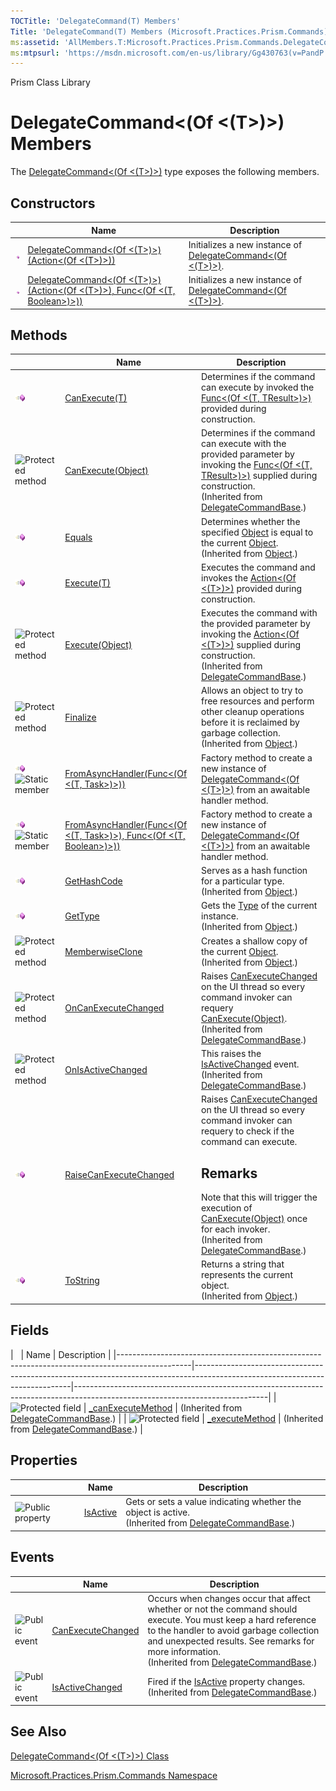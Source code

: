```yaml
---
TOCTitle: 'DelegateCommand(T) Members'
Title: 'DelegateCommand(T) Members (Microsoft.Practices.Prism.Commands)'
ms:assetid: 'AllMembers.T:Microsoft.Practices.Prism.Commands.DelegateCommand\`1'
ms:mtpsurl: 'https://msdn.microsoft.com/en-us/library/Gg430763(v=PandP.50)'
---
```


Prism Class Library

DelegateCommand&lt;(Of &lt;(T&gt;)&gt;) Members
===============================================

The [DelegateCommand&lt;(Of &lt;(T&gt;)&gt;)](https://msdn.microsoft.com/library/microsoft.practices.prism.commands.delegatecommand%601) type exposes the following members.

Constructors
------------

<span id="constructorTableToggle"></span>
<table>

<thead>
<tr class="header">
<th> </th>
<th>Name</th>
<th>Description</th>
</tr>
</thead>
<tbody>
<tr class="odd">
<td><img src="images/public-method.gif" title="Public method" /></td>
<td><a href="https://msdn.microsoft.com/library/microsoft.practices.prism.commands.delegatecommand%601.">DelegateCommand&lt;(Of &lt;(T&gt;)&gt;)(Action&lt;(Of &lt;(T&gt;)&gt;))</a></td>
<td><div class="summary">
Initializes a new instance of <a href="https://msdn.microsoft.com/library/microsoft.practices.prism.commands.delegatecommand%601">DelegateCommand&lt;(Of &lt;(T&gt;)&gt;)</a>.
</div></td>
</tr>
<tr class="even">
<td><img src="images/public-method.gif" title="Public method" /></td>
<td><a href="https://msdn.microsoft.com/library/microsoft.practices.prism.commands.delegatecommand%601.">DelegateCommand&lt;(Of &lt;(T&gt;)&gt;)(Action&lt;(Of &lt;(T&gt;)&gt;), Func&lt;(Of &lt;(T, Boolean&gt;)&gt;))</a></td>
<td><div class="summary">
Initializes a new instance of <a href="https://msdn.microsoft.com/library/microsoft.practices.prism.commands.delegatecommand%601">DelegateCommand&lt;(Of &lt;(T&gt;)&gt;)</a>.
</div></td>
</tr>
</tbody>
</table>

Methods
-------

<span id="methodTableToggle"></span>
<table>

<thead>
<tr class="header">
<th> </th>
<th>Name</th>
<th>Description</th>
</tr>
</thead>
<tbody>
<tr class="odd">
<td><img src="images/public-method.gif" title="Public method" /></td>
<td><a href="https://msdn.microsoft.com/library/microsoft.practices.prism.commands.delegatecommand%601.canexecute(%600)">CanExecute(T)</a></td>
<td><div class="summary">
Determines if the command can execute by invoked the <a href="http://msdn.microsoft.com/en-us/library/bb549151">Func&lt;(Of &lt;(T, TResult&gt;)&gt;)</a> provided during construction.
</div></td>
</tr>
<tr class="even">
<td><img src="https://msdn.microsoft.com/en-us/Gg430763.protmethod(en-us,PandP.50).gif" title="Protected method" /></td>
<td><a href="https://msdn.microsoft.com/library/microsoft.practices.prism.commands.delegatecommandbase.canexecute(system.object)">CanExecute(Object)</a></td>
<td><div class="summary">
Determines if the command can execute with the provided parameter by invoking the <a href="http://msdn.microsoft.com/en-us/library/bb549151">Func&lt;(Of &lt;(T, TResult&gt;)&gt;)</a> supplied during construction.
</div>
(Inherited from <a href="https://msdn.microsoft.com/library/microsoft.practices.prism.commands.delegatecommandbase">DelegateCommandBase</a>.)</td>
</tr>
<tr class="odd">
<td><img src="images/public-method.gif" title="Public method" /></td>
<td><a href="http://msdn.microsoft.com/en-us/library/bsc2ak47">Equals</a></td>
<td><div class="summary">
Determines whether the specified <a href="http://msdn.microsoft.com/en-us/library/e5kfa45b">Object</a> is equal to the current <a href="http://msdn.microsoft.com/en-us/library/e5kfa45b">Object</a>.
</div>
(Inherited from <a href="http://msdn.microsoft.com/en-us/library/e5kfa45b">Object</a>.)</td>
</tr>
<tr class="even">
<td><img src="images/public-method.gif" title="Public method" /></td>
<td><a href="https://msdn.microsoft.com/library/microsoft.practices.prism.commands.delegatecommand%601.execute(%600)">Execute(T)</a></td>
<td><div class="summary">
Executes the command and invokes the <a href="http://msdn.microsoft.com/en-us/library/018hxwa8">Action&lt;(Of &lt;(T&gt;)&gt;)</a> provided during construction.
</div></td>
</tr>
<tr class="odd">
<td><img src="https://msdn.microsoft.com/en-us/Gg430763.protmethod(en-us,PandP.50).gif" title="Protected method" /></td>
<td><a href="https://msdn.microsoft.com/library/microsoft.practices.prism.commands.delegatecommandbase.execute(system.object)">Execute(Object)</a></td>
<td><div class="summary">
Executes the command with the provided parameter by invoking the <a href="http://msdn.microsoft.com/en-us/library/018hxwa8">Action&lt;(Of &lt;(T&gt;)&gt;)</a> supplied during construction.
</div>
(Inherited from <a href="https://msdn.microsoft.com/library/microsoft.practices.prism.commands.delegatecommandbase">DelegateCommandBase</a>.)</td>
</tr>
<tr class="even">
<td><img src="https://msdn.microsoft.com/en-us/Gg430763.protmethod(en-us,PandP.50).gif" title="Protected method" /></td>
<td><a href="http://msdn.microsoft.com/en-us/library/4k87zsw7">Finalize</a></td>
<td><div class="summary">
Allows an object to try to free resources and perform other cleanup operations before it is reclaimed by garbage collection.
</div>
(Inherited from <a href="http://msdn.microsoft.com/en-us/library/e5kfa45b">Object</a>.)</td>
</tr>
<tr class="odd">
<td><img src="images/public-method.gif" title="Public method" /><img src="https://msdn.microsoft.com/en-us/Gg430763.static(en-us,PandP.50).gif" title="Static member" /></td>
<td><a href="https://msdn.microsoft.com/library/microsoft.practices.prism.commands.delegatecommand%601.fromasynchandler(system.func%7b%600%2csystem.threading.tasks.task%7d)">FromAsyncHandler(Func&lt;(Of &lt;(T, Task&gt;)&gt;))</a></td>
<td><div class="summary">
Factory method to create a new instance of <a href="https://msdn.microsoft.com/library/microsoft.practices.prism.commands.delegatecommand%601">DelegateCommand&lt;(Of &lt;(T&gt;)&gt;)</a> from an awaitable handler method.
</div></td>
</tr>
<tr class="even">
<td><img src="images/public-method.gif" title="Public method" /><img src="https://msdn.microsoft.com/en-us/Gg430763.static(en-us,PandP.50).gif" title="Static member" /></td>
<td><a href="https://msdn.microsoft.com/library/microsoft.practices.prism.commands.delegatecommand%601.fromasynchandler(system.func%7b%600%2csystem.threading.tasks.task%7d%2csystem.func%7b%600%2csystem.boolean%7d)">FromAsyncHandler(Func&lt;(Of &lt;(T, Task&gt;)&gt;), Func&lt;(Of &lt;(T, Boolean&gt;)&gt;))</a></td>
<td><div class="summary">
Factory method to create a new instance of <a href="https://msdn.microsoft.com/library/microsoft.practices.prism.commands.delegatecommand%601">DelegateCommand&lt;(Of &lt;(T&gt;)&gt;)</a> from an awaitable handler method.
</div></td>
</tr>
<tr class="odd">
<td><img src="images/public-method.gif" title="Public method" /></td>
<td><a href="http://msdn.microsoft.com/en-us/library/zdee4b3y">GetHashCode</a></td>
<td><div class="summary">
Serves as a hash function for a particular type.
</div>
(Inherited from <a href="http://msdn.microsoft.com/en-us/library/e5kfa45b">Object</a>.)</td>
</tr>
<tr class="even">
<td><img src="images/public-method.gif" title="Public method" /></td>
<td><a href="http://msdn.microsoft.com/en-us/library/dfwy45w9">GetType</a></td>
<td><div class="summary">
Gets the <a href="http://msdn.microsoft.com/en-us/library/42892f65">Type</a> of the current instance.
</div>
(Inherited from <a href="http://msdn.microsoft.com/en-us/library/e5kfa45b">Object</a>.)</td>
</tr>
<tr class="odd">
<td><img src="https://msdn.microsoft.com/en-us/Gg430763.protmethod(en-us,PandP.50).gif" title="Protected method" /></td>
<td><a href="http://msdn.microsoft.com/en-us/library/57ctke0a">MemberwiseClone</a></td>
<td><div class="summary">
Creates a shallow copy of the current <a href="http://msdn.microsoft.com/en-us/library/e5kfa45b">Object</a>.
</div>
(Inherited from <a href="http://msdn.microsoft.com/en-us/library/e5kfa45b">Object</a>.)</td>
</tr>
<tr class="even">
<td><img src="https://msdn.microsoft.com/en-us/Gg430763.protmethod(en-us,PandP.50).gif" title="Protected method" /></td>
<td><a href="https://msdn.microsoft.com/library/microsoft.practices.prism.commands.delegatecommandbase.oncanexecutechanged">OnCanExecuteChanged</a></td>
<td><div class="summary">
Raises <a href="http://msdn.microsoft.com/en-us/library/ms523106">CanExecuteChanged</a> on the UI thread so every command invoker can requery <a href="http://msdn.microsoft.com/en-us/library/ms604093">CanExecute(Object)</a>.
</div>
(Inherited from <a href="https://msdn.microsoft.com/library/microsoft.practices.prism.commands.delegatecommandbase">DelegateCommandBase</a>.)</td>
</tr>
<tr class="odd">
<td><img src="https://msdn.microsoft.com/en-us/Gg430763.protmethod(en-us,PandP.50).gif" title="Protected method" /></td>
<td><a href="https://msdn.microsoft.com/library/microsoft.practices.prism.commands.delegatecommandbase.onisactivechanged">OnIsActiveChanged</a></td>
<td><div class="summary">
This raises the <a href="https://msdn.microsoft.com/library/microsoft.practices.prism.commands.delegatecommandbase.isactivechanged">IsActiveChanged</a> event.
</div>
(Inherited from <a href="https://msdn.microsoft.com/library/microsoft.practices.prism.commands.delegatecommandbase">DelegateCommandBase</a>.)</td>
</tr>
<tr class="even">
<td><img src="images/public-method.gif" title="Public method" /></td>
<td><a href="https://msdn.microsoft.com/library/microsoft.practices.prism.commands.delegatecommandbase.raisecanexecutechanged">RaiseCanExecuteChanged</a></td>
<td><div class="summary">
Raises <a href="https://msdn.microsoft.com/library/microsoft.practices.prism.commands.delegatecommandbase.canexecutechanged">CanExecuteChanged</a> on the UI thread so every command invoker can requery to check if the command can execute.
<div>
<h2 id="remarks">Remarks</h2>
Note that this will trigger the execution of <a href="https://msdn.microsoft.com/library/microsoft.practices.prism.commands.delegatecommandbase.canexecute(system.object)">CanExecute(Object)</a> once for each invoker.
</div>
</div>
(Inherited from <a href="https://msdn.microsoft.com/library/microsoft.practices.prism.commands.delegatecommandbase">DelegateCommandBase</a>.)</td>
</tr>
<tr class="odd">
<td><img src="images/public-method.gif" title="Public method" /></td>
<td><a href="http://msdn.microsoft.com/en-us/library/7bxwbwt2">ToString</a></td>
<td><div class="summary">
Returns a string that represents the current object.
</div>
(Inherited from <a href="http://msdn.microsoft.com/en-us/library/e5kfa45b">Object</a>.)</td>
</tr>
</tbody>
</table>

Fields
------

<span id="fieldTableToggle"></span>
|                                                                                                | Name                                                                                                                        | Description                                                                                                                  |
|------------------------------------------------------------------------------------------------|-----------------------------------------------------------------------------------------------------------------------------|------------------------------------------------------------------------------------------------------------------------------|
| ![](https://msdn.microsoft.com/en-us/Gg430763.protfield(en-us,PandP.50).gif "Protected field") | [\_canExecuteMethod](https://msdn.microsoft.com/library/microsoft.practices.prism.commands.delegatecommandbase._canexecutemethod) | (Inherited from [DelegateCommandBase](https://msdn.microsoft.com/library/microsoft.practices.prism.commands.delegatecommandbase).) |
| ![](https://msdn.microsoft.com/en-us/Gg430763.protfield(en-us,PandP.50).gif "Protected field") | [\_executeMethod](https://msdn.microsoft.com/library/microsoft.practices.prism.commands.delegatecommandbase._executemethod)       | (Inherited from [DelegateCommandBase](https://msdn.microsoft.com/library/microsoft.practices.prism.commands.delegatecommandbase).) |

Properties
----------

<span id="propertyTableToggle"></span>
<table>

<thead>
<tr class="header">
<th> </th>
<th>Name</th>
<th>Description</th>
</tr>
</thead>
<tbody>
<tr class="odd">
<td><img src="https://msdn.microsoft.com/en-us/Gg430763.pubproperty(en-us,PandP.50).gif" title="Public property" /></td>
<td><a href="https://msdn.microsoft.com/library/microsoft.practices.prism.commands.delegatecommandbase.isactive">IsActive</a></td>
<td><div class="summary">
Gets or sets a value indicating whether the object is active.
</div>
(Inherited from <a href="https://msdn.microsoft.com/library/microsoft.practices.prism.commands.delegatecommandbase">DelegateCommandBase</a>.)</td>
</tr>
</tbody>
</table>

Events
------

<span id="eventTableToggle"></span>
<table>

<thead>
<tr class="header">
<th> </th>
<th>Name</th>
<th>Description</th>
</tr>
</thead>
<tbody>
<tr class="odd">
<td><img src="https://msdn.microsoft.com/en-us/Gg430763.pubevent(en-us,PandP.50).gif" title="Public event" /></td>
<td><a href="https://msdn.microsoft.com/library/microsoft.practices.prism.commands.delegatecommandbase.canexecutechanged">CanExecuteChanged</a></td>
<td><div class="summary">
Occurs when changes occur that affect whether or not the command should execute. You must keep a hard reference to the handler to avoid garbage collection and unexpected results. See remarks for more information.
</div>
(Inherited from <a href="https://msdn.microsoft.com/library/microsoft.practices.prism.commands.delegatecommandbase">DelegateCommandBase</a>.)</td>
</tr>
<tr class="even">
<td><img src="https://msdn.microsoft.com/en-us/Gg430763.pubevent(en-us,PandP.50).gif" title="Public event" /></td>
<td><a href="https://msdn.microsoft.com/library/microsoft.practices.prism.commands.delegatecommandbase.isactivechanged">IsActiveChanged</a></td>
<td><div class="summary">
Fired if the <a href="https://msdn.microsoft.com/library/microsoft.practices.prism.commands.delegatecommandbase.isactive">IsActive</a> property changes.
</div>
(Inherited from <a href="https://msdn.microsoft.com/library/microsoft.practices.prism.commands.delegatecommandbase">DelegateCommandBase</a>.)</td>
</tr>
</tbody>
</table>

See Also
--------


[DelegateCommand&lt;(Of &lt;(T&gt;)&gt;) Class](https://msdn.microsoft.com/library/microsoft.practices.prism.commands.delegatecommand%601)

[Microsoft.Practices.Prism.Commands Namespace](https://msdn.microsoft.com/library/microsoft.practices.prism.commands)
